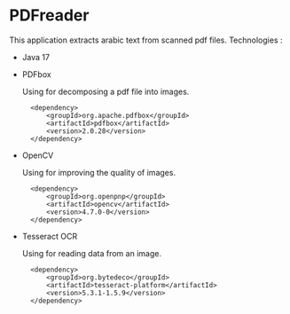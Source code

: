 # PDFreader
This application extracts arabic text from scanned pdf files. 
Technologies :
- Java 17
- PDFbox

    Using for decomposing a pdf file into images.
  
        <dependency>
            <groupId>org.apache.pdfbox</groupId>
            <artifactId>pdfbox</artifactId>
            <version>2.0.28</version>
        </dependency>

- OpenCV

  Using for improving the quality of images.
  
        <dependency>
            <groupId>org.openpnp</groupId>
            <artifactId>opencv</artifactId>
            <version>4.7.0-0</version>
        </dependency>

- Tesseract OCR

  Using for reading data from an image.
  
        <dependency>
            <groupId>org.bytedeco</groupId>
            <artifactId>tesseract-platform</artifactId>
            <version>5.3.1-1.5.9</version>
        </dependency>
